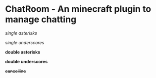 ChatRoom - An minecraft plugin to manage chatting
=============

*single asterisks*  

_single underscores_    

**double asterisks**    

__double underscores__  

~~cancelline~~  

